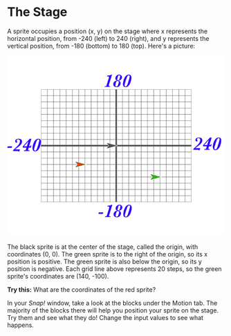 # The Stage

A sprite occupies a position \(x, y\) on the stage where x represents the horizontal position, from -240 \(left\) to 240 \(right\), and y represents the vertical position, from -180 \(bottom\) to 180 \(top\).  Here's a picture:

![](../.gitbook/assets/image%20%28121%29.png)

The black sprite is at the center of the stage, called the origin, with coordinates \(0, 0\). The green sprite is to the right of the origin, so its x position is positive. The green sprite is also below the origin, so its y position is negative. Each grid line above represents 20 steps, so the green sprite's coordinates are \(140, -100\). 

**Try this:** What are the coordinates of the red sprite?

In your _Snap!_ window, take a look at the blocks under the Motion tab. The majority of the blocks there will help you position your sprite on the stage. Try them and see what they do! Change the input values to see what happens.


